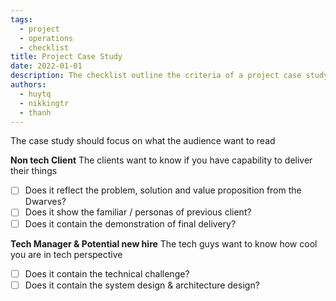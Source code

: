 ```yaml
---
tags: 
  - project
  - operations
  - checklist
title: Project Case Study
date: 2022-01-01
description: The checklist outline the criteria of a project case study article
authors: 
  - huytq
  - nikkingtr
  - thanh
---
```


The case study should focus on what the audience want to read

**Non tech Client**
The clients want to know if you have capability to deliver their things

- [ ]  Does it reflect the problem, solution and value proposition from the Dwarves?
- [ ]  Does it show the familiar / personas of previous client?
- [ ]  Does it contain the demonstration of final delivery?

**Tech Manager & Potential new hire**
The tech guys want to know how cool you are in tech perspective

- [ ]  Does it contain the technical challenge?
- [ ]  Does it contain the system design & architecture design?
